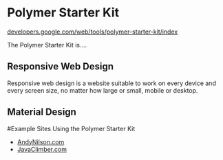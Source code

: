 # Polymer Starter Kit


[developers.google.com/web/tools/polymer-starter-kit/index](https://developers.google.com/web/tools/polymer-starter-kit/index)

The Polymer Starter Kit is....





## Responsive Web Design

Responsive web design is a website suitable to work on every device and every screen size, no matter how large or small, mobile or desktop. 

## Material Design




#Example Sites Using the Polymer Starter Kit
* [AndyNilson.com](http://www.andynilson.com)<br>
* [JavaClimber.com](http://www.javaclimber.com/)






























